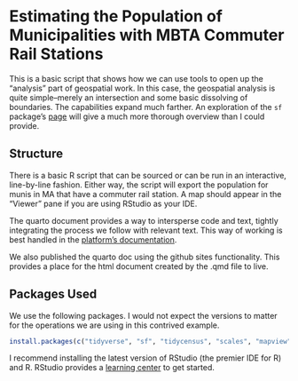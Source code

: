 Estimating the Population of Municipalities with MBTA Commuter Rail
Stations
================

This is a basic script that shows how we can use tools to open up the
“analysis” part of geospatial work. In this case, the geospatial
analysis is quite simple–merely an intersection and some basic
dissolving of boundaries. The capabilities expand much farther. An
exploration of the `sf` package’s
[page](https://r-spatial.github.io/sf/) will give a much more thorough
overview than I could provide.

## Structure

There is a basic R script that can be sourced or can be run in an
interactive, line-by-line fashion. Either way, the script will export
the population for munis in MA that have a commuter rail station. A map
should appear in the “Viewer” pane if you are using RStudio as your IDE.

The quarto document provides a way to intersperse code and text, tightly
integrating the process we follow with relevant text. This way of
working is best handled in the [platform’s
documentation](https://quarto.org/).

We also published the quarto doc using the github sites functionality.
This provides a place for the html document created by the .qmd file to
live.

## Packages Used

We use the following packages. I would not expect the versions to matter
for the operations we are using in this contrived example.

``` r
install.packages(c("tidyverse", "sf", "tidycensus", "scales", "mapview", "gt"))
```

I recommend installing the latest version of RStudio (the premier IDE
for R) and R. RStudio provides a [learning
center](https://education.rstudio.com/learn/beginner/) to get started.
